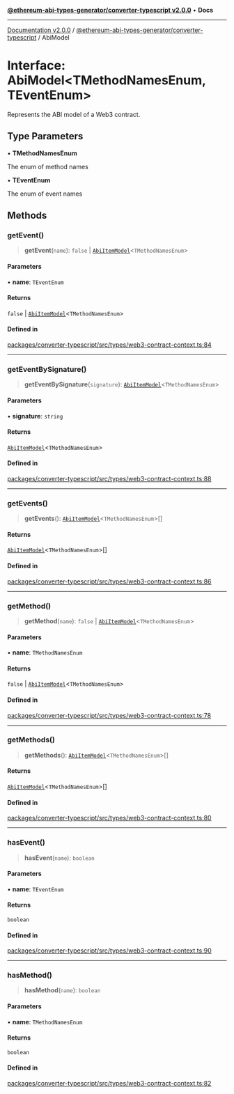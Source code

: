[**@ethereum-abi-types-generator/converter-typescript v2.0.0**](../README.md) • **Docs**

***

[Documentation v2.0.0](../../../packages.md) / [@ethereum-abi-types-generator/converter-typescript](../README.md) / AbiModel

# Interface: AbiModel\<TMethodNamesEnum, TEventEnum\>

Represents the ABI model of a Web3 contract.

## Type Parameters

• **TMethodNamesEnum**

The enum of method names

• **TEventEnum**

The enum of event names

## Methods

### getEvent()

> **getEvent**(`name`): `false` \| [`AbiItemModel`](AbiItemModel.md)\<`TMethodNamesEnum`\>

#### Parameters

• **name**: `TEventEnum`

#### Returns

`false` \| [`AbiItemModel`](AbiItemModel.md)\<`TMethodNamesEnum`\>

#### Defined in

[packages/converter-typescript/src/types/web3-contract-context.ts:84](https://github.com/niZmosis/ethereum-abi-types-generator/blob/b8e282ea584f52118722e9d563db502ef3e0aa75/packages/converter-typescript/src/types/web3-contract-context.ts#L84)

***

### getEventBySignature()

> **getEventBySignature**(`signature`): [`AbiItemModel`](AbiItemModel.md)\<`TMethodNamesEnum`\>

#### Parameters

• **signature**: `string`

#### Returns

[`AbiItemModel`](AbiItemModel.md)\<`TMethodNamesEnum`\>

#### Defined in

[packages/converter-typescript/src/types/web3-contract-context.ts:88](https://github.com/niZmosis/ethereum-abi-types-generator/blob/b8e282ea584f52118722e9d563db502ef3e0aa75/packages/converter-typescript/src/types/web3-contract-context.ts#L88)

***

### getEvents()

> **getEvents**(): [`AbiItemModel`](AbiItemModel.md)\<`TMethodNamesEnum`\>[]

#### Returns

[`AbiItemModel`](AbiItemModel.md)\<`TMethodNamesEnum`\>[]

#### Defined in

[packages/converter-typescript/src/types/web3-contract-context.ts:86](https://github.com/niZmosis/ethereum-abi-types-generator/blob/b8e282ea584f52118722e9d563db502ef3e0aa75/packages/converter-typescript/src/types/web3-contract-context.ts#L86)

***

### getMethod()

> **getMethod**(`name`): `false` \| [`AbiItemModel`](AbiItemModel.md)\<`TMethodNamesEnum`\>

#### Parameters

• **name**: `TMethodNamesEnum`

#### Returns

`false` \| [`AbiItemModel`](AbiItemModel.md)\<`TMethodNamesEnum`\>

#### Defined in

[packages/converter-typescript/src/types/web3-contract-context.ts:78](https://github.com/niZmosis/ethereum-abi-types-generator/blob/b8e282ea584f52118722e9d563db502ef3e0aa75/packages/converter-typescript/src/types/web3-contract-context.ts#L78)

***

### getMethods()

> **getMethods**(): [`AbiItemModel`](AbiItemModel.md)\<`TMethodNamesEnum`\>[]

#### Returns

[`AbiItemModel`](AbiItemModel.md)\<`TMethodNamesEnum`\>[]

#### Defined in

[packages/converter-typescript/src/types/web3-contract-context.ts:80](https://github.com/niZmosis/ethereum-abi-types-generator/blob/b8e282ea584f52118722e9d563db502ef3e0aa75/packages/converter-typescript/src/types/web3-contract-context.ts#L80)

***

### hasEvent()

> **hasEvent**(`name`): `boolean`

#### Parameters

• **name**: `TEventEnum`

#### Returns

`boolean`

#### Defined in

[packages/converter-typescript/src/types/web3-contract-context.ts:90](https://github.com/niZmosis/ethereum-abi-types-generator/blob/b8e282ea584f52118722e9d563db502ef3e0aa75/packages/converter-typescript/src/types/web3-contract-context.ts#L90)

***

### hasMethod()

> **hasMethod**(`name`): `boolean`

#### Parameters

• **name**: `TMethodNamesEnum`

#### Returns

`boolean`

#### Defined in

[packages/converter-typescript/src/types/web3-contract-context.ts:82](https://github.com/niZmosis/ethereum-abi-types-generator/blob/b8e282ea584f52118722e9d563db502ef3e0aa75/packages/converter-typescript/src/types/web3-contract-context.ts#L82)
